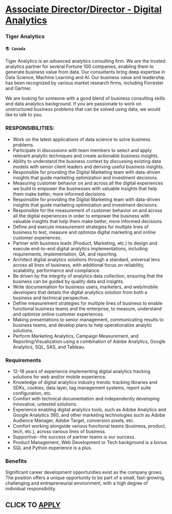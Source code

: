 # [Associate Director/Director - Digital Analytics](https://www.remotewlb.com/apply/associate-director-director-digital-analytics-85330)  
### Tiger Analytics  
#### `🌎 Canada`  

Tiger Analytics is an advanced analytics consulting firm. We are the trusted analytics partner for several Fortune 100 companies, enabling them to generate business value from data. Our consultants bring deep expertise in Data Science, Machine Learning and AI. Our business value and leadership has been recognized by various market research firms, including Forrester and Gartner.

We are looking for someone with a good blend of business consulting skills and data analytics background. If you are passionate to work on unstructured business problems that can be solved using data, we would like to talk to you.

### RESPONSIBILITIES:

  * Work on the latest applications of data science to solve business problems.
  * Participate in discussions with team members to select and apply relevant analytic techniques and create actionable business insights.
  * Ability to understand the business context by discussing existing data models with senior client leaders and deriving useful business insights.
  * Responsible for providing the Digital Marketing team with data-driven insights that guide marketing optimization and investment decisions. 
  * Measuring customer behavior on and across all the digital experiences we build to empower the businesses with valuable insights that help them make better, more informed decisions.
  * Responsible for providing the Digital Marketing team with data-driven insights that guide marketing optimization and investment decisions. 
  * Responsible for the measurement of customer behavior on and across all the digital experiences in order to empower the business with valuable insights that help them make better, more informed decisions.
  * Define and execute measurement strategies for multiple lines of business to test, measure and optimize digital marketing and online customer experiences.
  * Partner with business leads (Product, Marketing, etc.) to design and execute end-to-end digital analytics implementations, including requirements, implementation, QA, and reporting. 
  * Architect digital analytics solutions through a standard, universal lens across all lines of business, with additional focus on reliability, scalability, performance and compliance.
  * Be driven by the integrity of analytics data collection, ensuring that the business can be guided by quality data and insights.
  * Write documentation for business users, marketers, and web/mobile developers that details the digital analytics solution from both a business and technical perspective.
  * Define measurement strategies for multiple lines of business to enable functional business teams and the enterprise, to measure, understand and optimize online customer experiences.
  * Making presentations to senior management, communicating results to business teams, and develop plans to help operationalize analytic solutions.
  * Perform Marketing Analytics, Campaign Measurement, and Reporting/Visualization using a combination of Adobe Analytics, Google Analytics, SQL, SAS, and Tableau.

### Requirements

  * 12-18 years of experience implementing digital analytics tracking solutions for web and/or mobile experience.
  * Knowledge of digital analytics industry trends: tracking libraries and SDKs, cookies, data layer, tag management systems, report suite configuration, etc.
  * Comfort with technical documentation and independently developing innovative, untested solutions.
  * Experience enabling digital analytics tools, such as Adobe Analytics and Google Analytics 360, and other marketing technologies such as Adobe Audience Manager, Adobe Target, conversion pixels, etc.
  * Comfort working alongside various functional teams (business, product, tech, etc.), across various lines of business.
  * Supportive--the success of partner teams is our success.
  * Product Management, Web Development or Tech background is a bonus
  * SQL and Python experience is a plus.

### Benefits

Significant career development opportunities exist as the company grows. The position offers a unique opportunity to be part of a small, fast-growing, challenging and entrepreneurial environment, with a high degree of individual responsibility.

  
## CLICK TO [APPLY](https://www.remotewlb.com/apply/associate-director-director-digital-analytics-85330)

